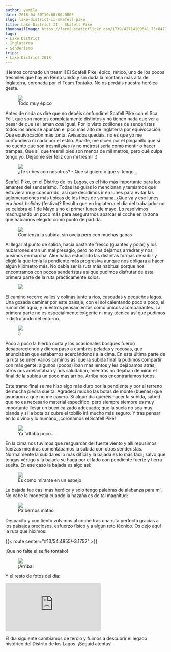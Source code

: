 ```yaml
---
author: yamila
date: 2018-04-30T10:00:00.000Z
slug: lake-district-ii-skafell-pike
title: Lake District II - Skafell Pike
thumbnailImage: https://farm2.staticflickr.com/1739/42714109641_75c8477345_c.jpg
tags:
- Lake District
- Inglaterra
- Senderismo
trips:
- Lake District 2018
---
```


¡Hemos coronado un tresmil! El Scafell Pike, épico, mítico, uno de los pocos tresmiles que hay en Reino Unido y sin duda la montaña más alta de Inglaterra, coronada por el Team Tontako. No os perdáis nuestra heróica gesta.

<!--more-->

<figure>
<img src="https://farm2.staticflickr.com/1728/27845698637_4d15470bd5_c.jpg" />
<figcaption>Todo muy épico</figcaption>
</figure>

Antes de nada os diré que no debéis confundir el Scafell Pike con el Sca Fell, que son montes completamente distintos y no tienen nada que ver a pesar de que se llaman <em>casi</em> igual. Por lo visto zotillones de senderistas todos los años se apuntan el pico más alto de Inglaterra por equivocación. Qué equivocación más tonta. Avisados quedáis, no es que yo me confundiera ni nada por el estilo. Aparte, me dicen por el pinganillo que si no cuento que son tresmil <em>pies</em> (y no metros) sería como mentir o hacer trampas. Que sí, que tresmil pies son menos de mil metros, pero qué culpa tengo yo. Dejadme ser feliz con mi tresmil :)

<figure>
<img src="https://farm2.staticflickr.com/1722/28840286818_92fe7a2337_c.jpg" />
<figcaption>¿Te subes con nosotros? - Que si quiero o que si tengo...</figcaption>
</figure>

Scafell Pike, en el Distrito de los Lagos, es el hito más importante para los amantes del senderismo. Todas las guías lo mencionan y temíamos que estuviera muy concurrido, así que decidimos ir en lunes para evitar las aglomeraciones más típicas de los fines de semana. ¿Que va y ese lunes era <em>bank holiday</em> (festivo)? Resulta que en Inglaterra el día del trabajador no se celebra el 1 de Mayo sino el primer lunes de mayo. Lo resolvimos madrugando un poco más para asegurarnos aparcar el coche en la zona que habíamos elegido como punto de partida.

<figure>
<img src="https://farm2.staticflickr.com/1749/28840287778_4cd9bce9b5_c.jpg" />
<figcaption>Comienza la subida, sin oveja pero con muchas ganas</figcaption>
</figure>

Al llegar al punto de salida, hacía bastante fresco (guantes y polar) y los nubarrones eran un mal presagio, pero no nos dejamos arredrar y nos pusimos en marcha. Álex había estudiado las distintas formas de subir y eligió la que tenía la pendiente más progresiva aunque nos obligara a hacer algún kilómetro más. No debía ser la ruta más habitual porque nos encontramos con pocos senderistas así que pudimos disfrutar de esta primera parte de la ruta prácticamente solos.

<figure class="pano">
<img src="https://c2.staticflickr.com/2/1756/42665688802_071cae2a2f_k.jpg" />
</figure>

El camino recorre valles y colinas junto a ríos, cascadas y pequeños lagos. Una gozada caminar por este paisaje, con el sol calentando poco a poco, el rumor del agua, y nuestros pensamientos como únicos acompañantes. La primera parte no es especialmente exigente ni muy técnica así que pudimos ir disfrutando del entorno.

<figure>
<img src="https://farm2.staticflickr.com/1751/28840284758_319e5c43fa_c.jpg" />
<figcaption>:)</figcaption>
</figure>

Poco a poco la hierba corta y los ocasionales bosques fueron desapareciendo y dieron paso a cumbres peladas y rocosas, que anunciaban que estábamos acercándonos a la cima. En esta última parte de la ruta se unen varios caminos así que la subida final la pudimos compartir con más gente: algunos (pocos) iban más lentos y les dejábamos atrás, otros nos adelantaban y nos saludaban, mientras no dejaban de mirar el final de la subida un poco más arriba. Arriba nos encontraríamos todos.

Este tramo final se me hizo algo más duro por la pendiente y por el terreno de mucha piedra suelta. Agradecí mucho las botas de monte (buenas) que ayudaron a que no me cayera. Si algún día queréis hacer la subida, sabed que no es necesario material específico, pero siempre siempre es muy importante llevar un buen calzado adecuado; que la suela no sea muy blanda y si la bota os cubre el tobillo irá mucho más seguro. Y tras pensar en lo divino y lo humano, ¡coronamos el Scafell Pike!

<figure>
<img src="https://farm2.staticflickr.com/1727/27845692957_e5a2b1b3cc_c.jpg" />
<figcaption>Ya faltaba poco...</figcaption>
</figure>

En la cima nos tuvimos que resguardar del fuerte viento y allí repusimos fuerzas mientras comentábamos la subida con otros senderistas. Normalmente la subida es lo más difícil y la bajada es lo más fácil; salvo que tengas vértigo y la bajada se haga por el lado con pendiente fuerte y tierra suelta. En ese caso la bajada es algo así:

<figure>
<img src="https://media.giphy.com/media/EatwJZRUIv41G/giphy.gif" />
<figcaption>Es como mirarse en un espejo</figcaption>
</figure>

La bajada fue casi más heróica y solo tengo palabras de alabanza para mí. No cabe la modestia cuando la hazaña es de tal magnitud:

<figure>
<img src="https://farm2.staticflickr.com/1758/41814829945_18aeb39ee4_c.jpg" />
<figcaption>Pa'bernos matao</figcaption>
</figure>

Despacito y con tiento volvimos al coche tras una ruta perfecta gracias a los paisajes preciosos, esfuerzo físico y a algún reto técnico. Os dejo aquí la ruta que hicimos:

{{< route center="#13/54.4855/-3.1752" >}}

¡Que no falte el selfie tontako!

<figure>
<img src="https://farm2.staticflickr.com/1729/42665700762_ec68a4049c_c.jpg" />
<figcaption>¡Arriba!</figcaption>
</figure>

Y el resto de fotos del día:

<div class='embed-container'><iframe src='https://www.flickr.com/photos/125687915@N08/albums/72157692051485020/player' frameborder='0' allowfullscreen webkitallowfullscreen mozallowfullscreen oallowfullscreen msallowfullscreen></iframe></div>

El día siguiente cambiamos de tercio y fuimos a descubrir el legado histórico del Distrito de los Lagos. ¡Seguid atentas!
